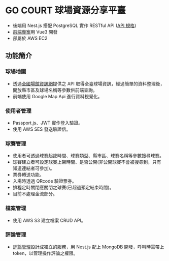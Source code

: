 # GO COURT 球場資源分享平臺

* 後端用 Nest.js 搭配 PostgreSQL 實作 RESTful API ([API 規格](spec.yml))
* [前端專案](https://github.com/xu3cl40122/go-court-vue)用 Vue3 開發
* 部屬於 AWS EC2

## 功能簡介
### 球場地圖
* 透過[全國場館資訊網](https://iplay.sa.gov.tw/WebAPI)提供之 API 取得全臺球場資訊，經過簡單的資料整理後，開放縣市區及球場名稱等參數供前端查詢。
* 前端使用 Google Map Api 進行資料視覺化。

### 使用者管理
* Passport.js、JWT 實作登入驗證。
* 使用 AWS SES 發送驗證信。

### 球賽管理
* 使用者可透過球賽起訖時間、球賽類型、縣市區、球賽名稱等參數搜尋球賽。
* 球賽建立者可設定球賽上架時間、是否公開(非公開球賽不會被搜尋到，只有知道連結者可參加)。
* 票券轉送功能。
* 入場時透過 QRcode 驗證票券。
* 排程定時關閉應關閉之球賽(已超過預定結束時間)。
* 目前不處理金流部分。

### 檔案管理
* 使用 AWS S3 建立檔案 CRUD API。

### 評論管理
* [評論管理](https://github.com/xu3cl40122/comment-service)設計成獨立的服務，用 Nest.js 配上 MongoDB 開發，呼叫時需帶上 token，以管理操作評論之權限。

